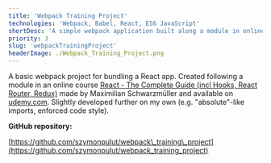 ```yaml
---
title: 'Webpack Training Project'
technologies: 'Webpack, Babel, React, ES6 JavaScript'
shortDesc: 'A simple webpack application built along a module in online React course.'
priority: 3
slug: 'webpackTrainingProject'
headerImage: ./Webpack_Training_Project.png
---
```


A basic webpack project for bundling a React app. Created following a module in an online course [React - The Complete Guide (incl Hooks, React Router, Redux)](https://www.udemy.com/course/react-the-complete-guide-incl-redux/) made by Maximilian Schwarzmüller and available on [udemy.com](https://www.udemy.com/). Slightly developed further on my own (e.g. "absolute"-like imports, enforced code style).

**GitHub repository:**

[https://github.com/szymonpulut/webpack\_training\_project](https://github.com/szymonpulut/webpack_training_project)
